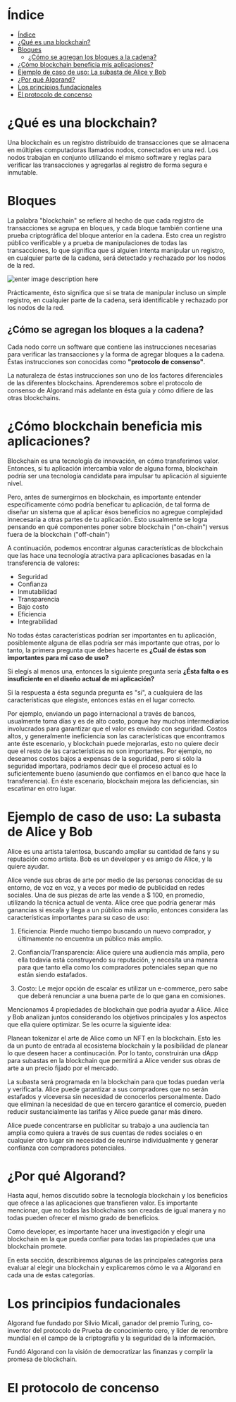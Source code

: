 # Índice

- [Índice](#índice)
- [¿Qué es una blockchain?](#qué-es-una-blockchain)
- [Bloques](#bloques)
  - [¿Cómo se agregan los bloques a la cadena?](#cómo-se-agregan-los-bloques-a-la-cadena)
- [¿Cómo blockchain beneficia mis aplicaciones?](#cómo-blockchain-beneficia-mis-aplicaciones)
- [Ejemplo de caso de uso: La subasta de Alice y Bob](#ejemplo-de-caso-de-uso-la-subasta-de-alice-y-bob)
- [¿Por qué Algorand?](#por-qué-algorand)
- [Los principios fundacionales](#los-principios-fundacionales)
- [El protocolo de concenso](#el-protocolo-de-concenso)


# ¿Qué es una blockchain?

Una blockchain es un registro distribuido de transacciones que se almacena en múltiples computadoras llamados nodos, conectados en una red. Los nodos trabajan en conjunto utilizando el mismo software y reglas para verificar las transacciones y agregarlas al registro de forma segura e inmutable.


# Bloques

La palabra "blockchain" se refiere al hecho de que cada registro de transacciones se agrupa en bloques, y cada bloque también contiene una prueba criptográfica del bloque anterior en la cadena. Esto crea un registro público verificable y a prueba de manipulaciones de todas las transacciones, lo que significa que si alguien intenta manipular un registro, en cualquier parte de la cadena, será detectado y rechazado por los nodos de la red.

![enter image description here](https://github.com/jmsalinas88/algorand/blob/main/static/blockchain.png)

Prácticamente, ésto significa que si se trata de manipular incluso un simple registro, en cualquier parte de la cadena, será identificable y rechazado por los nodos de la red. 

## ¿Cómo se agregan los bloques a la cadena?

Cada nodo corre un software que contiene las instrucciones necesarias para verificar las transacciones y la forma de agregar bloques a la cadena. Éstas instrucciones son conocidas como **"protocolo de consenso"**. 

La naturaleza de éstas instrucciones  son uno de los factores diferenciales de las diferentes blockchains. Aprenderemos sobre el protocolo de consenso de Algorand más adelante en ésta guía y cómo difiere de las otras blockchains. 

# ¿Cómo blockchain beneficia mis aplicaciones?

Blockchain es una tecnología de innovación, en cómo transferimos valor. Entonces, si tu aplicación intercambia valor de alguna forma, blockchain podría ser una tecnología candidata para impulsar tu aplicación al siguiente nivel. 

Pero, antes de sumergirnos en blockchain, es importante entender específicamente cómo podría beneficar tu aplicación, de tal forma de diseñar un sistema que al aplicar ésos beneficios no agregue complejidad innecesaria a otras partes de tu aplicación. Esto usualmente se logra pensando en qué componentes poner sobre blockchain ("on-chain") versus fuera de la blockchain ("off-chain") 

A continuación, podemos encontrar algunas características de blockchain que las hace una tecnología atractiva para aplicaciones basadas en la transferencia de valores: 

 - Seguridad
 - Confianza
 - Inmutabilidad
 - Transparencia
 - Bajo costo
 - Eficiencia
 - Integrabilidad
 
 No todas éstas características podrían ser importantes en tu aplicación, posiblemente alguna de ellas podría ser más importante que otras, por lo tanto, la primera pregunta que debes hacerte es **¿Cuál de éstas son importantes para mi caso de uso?**
 
 Si elegís al menos una, entonces la siguiente pregunta sería **¿Ésta falta o es insuficiente en el diseño actual de mi aplicación?**
 
 Si la respuesta a ésta segunda pregunta es "si", a cualquiera de las características que elegiste, entonces estás en el lugar correcto. 
 
Por ejemplo, enviando un pago internacional a través de bancos, usualmente toma días y es de alto costo, porque hay muchos intermediarios involucrados para garantizar que el valor es enviado con seguridad. Costos altos, y generalmente ineficiencia son las características que encontramos ante éste escenario, y blockchain puede mejorarlas, esto no quiere decir que el resto de las características no son importantes. Por ejemplo, no deseamos costos bajos a expensas de la seguridad, pero si sólo la seguridad importara, podríamos decir que el proceso actual es lo suficientemente bueno (asumiendo que confiamos en el banco que hace la transferencia). En éste escenario, blockchain mejora las deficiencias, sin escatimar en otro lugar. 

# Ejemplo de caso de uso: La subasta de Alice y Bob

Alice es una artista talentosa, buscando ampliar su cantidad de fans y su reputación como artista.
Bob es un developer y es amigo de Alice, y la quiere ayudar. 

Alice vende sus obras de arte por medio de las personas conocidas de su entorno, de voz en voz, y a veces por medio de publicidad en redes sociales. Una de sus piezas de arte las vende a $ 100, en promedio, utilizando la técnica actual de venta. Alice cree que podría generar más ganancias si escala y llega a un público más amplio, entonces considera las características importantes para su caso de uso: 

 1. Eficiencia: Pierde mucho tiempo buscando un nuevo comprador, y últimamente no encuentra un público más amplio. 


 2. Confiancia/Transparencia: Alice quiere una audiencia más amplia, pero ella todavía está construyendo su reputación, y necesita una manera para que tanto ella como los compradores potenciales sepan que no están siendo estafados. 


 3. Costo: Le mejor opción de escalar es utilizar un e-commerce, pero sabe que deberá renunciar a una buena parte de lo que gana en comisiones. 

 Mencionamos 4 propiedades de blockchain que podría ayudar a Alice. Alice y Bob analizan juntos considerando los objetivos principales y los aspectos que ella quiere optimizar. Se les ocurre la siguiente idea: 

 Planean tokenizar el arte de Alice como un NFT en la blockchain. Esto les da un punto de entrada al ecosistema blockchain y la posibilidad de planear lo que deseen hacer a continucación. Por lo tanto, construirán una dApp para subastas en la blockchain que permitirá a Alice vender sus obras de arte a un precio fijado por el mercado. 

 La subasta será programada en la blockchain para que todas puedan verla y verificarla. Alice puede garantizar a sus compradores que no serán estafados y viceversa sin necesidad de conocerlos personalmente. Dado que eliminan la necesidad de que en tercero garantice el comercio, pueden reducir sustancialmente las tarifas y Alice puede ganar más dinero. 

 Alice puede concentrarse en publicitar su trabajo a una audiencia tan amplia como quiera a través de sus cuentas de redes sociales o en cualquier otro lugar sin necesidad de reunirse individualmente y generar confianza con compradores potenciales.

 # ¿Por qué Algorand? 

 Hasta aquí, hemos discutido sobre la tecnología blockchain y los beneficios que ofrece a las aplicaciones que transfieren valor. Es importante mencionar, que no todas las blockchains son creadas de igual manera y no todas pueden ofrecer el mismo grado de beneficios. 

 Como developer, es importante hacer una investigación y elegir una blockchain en la que pueda confiar para todas las propiedades que una blockchain promete. 

 En esta sección, describiremos algunas de las principales categorías para evaluar al elegir una blockchain y explicaremos cómo le va a Algorand en cada una de estas categorías. 

 # Los principios fundacionales

 Algorand fue fundado por Silvio Micali, ganador del premio Turing, co-inventor del protocolo de Prueba de conocimiento cero, y lider de renombre mundial en el campo de la criptografia y la seguridad de la información. 

 Fundó Algorand con la visión de democratizar las finanzas y complir la promesa de blockchain.

 # El protocolo de concenso
 